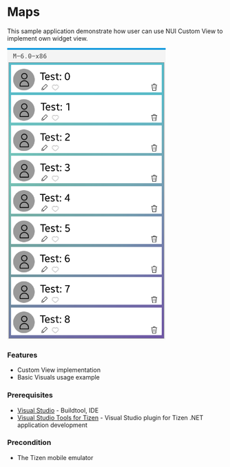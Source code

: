 # Maps

This sample application demonstrate how user can use NUI Custom View to implement own widget view. 

![Main page - overview](./Screenshots/contact_view.png)


### Features
* Custom View implementation
* Basic Visuals usage example

### Prerequisites

* [Visual Studio](https://www.visualstudio.com/) - Buildtool, IDE
* [Visual Studio Tools for Tizen](https://docs.tizen.org/application/vstools/install) - Visual Studio plugin for Tizen .NET application development

### Precondition

* The Tizen mobile emulator
